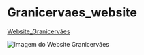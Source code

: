 # Granicervaes_website

[Website_Granicervães](https://granicervaes.pt)


![Imagem do Website Granicervães](photo.png)

